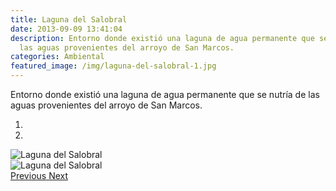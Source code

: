```yaml
---
title: Laguna del Salobral
date: 2013-09-09 13:41:04
description: Entorno donde existió una laguna de agua permanente que se nutría de
  las aguas provenientes del arroyo de San Marcos.
categories: Ambiental
featured_image: /img/laguna-del-salobral-1.jpg
---
```



Entorno donde existió una laguna de agua permanente que se nutría de las aguas provenientes del arroyo de San Marcos.

<div id="myCarousel" class="carousel slide" df-ride="carousel">
  <!-- Indicators -->
  <ol class="carousel-indicators">
    <li df-target="#myCarousel" df-slide-to="0" class="active"></li>
    <li df-target="#myCarousel" df-slide-to="1"></li>
  </ol>
  <!-- Wrapper for slides -->
  <div class="carousel-inner" role="listbox">
    <div class="item active">
      <img src="/img/laguna-del-salobral-1.jpg" alt="Laguna del Salobral">
    </div>
    <div class="item">
      <img src="/img/laguna-del-salobral-2.jpg" alt="Laguna del Salobral">
    </div>
  <!-- Left and right controls -->
  <a class="left carousel-control" href="#myCarousel" role="button" df-slide="prev">
    <span class="glyphicon glyphicon-chevron-left" aria-hidden="true"></span>
    <span class="sr-only">Previous</span>
  </a>
  <a class="right carousel-control" href="#myCarousel" role="button" df-slide="next">
    <span class="glyphicon glyphicon-chevron-right" aria-hidden="true"></span>
    <span class="sr-only">Next</span>
  </a>
</div>

